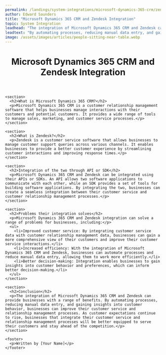 ```yaml
---
permalink: /landings/system-integrations/microsoft-dynamics-365-crm/zendesk
author: Edward Saunders
title: "Microsoft Dynamics 365 CRM and Zendesk Integration"
topic: System Integration
leadhead: "The integration of Microsoft Dynamics 365 CRM and Zendesk can provide businesses with a range of benefits"
leadtext: "By automating processes, reducing manual data entry, and gaining insights into customer behavior, businesses can improve their customer service and relationship management processes. As customer expectations continue to rise, businesses that integrate their customer service and relationship management processes will be better equipped to serve their customers and stay ahead of the competition."
image: /assets/images/articles/people-sitting-near-table.webp
---
```

<div class="arttext">    <header>
      <h1>Microsoft Dynamics 365 CRM and Zendesk Integration</h1>
    </header>

    <section>
      <h2>What is Microsoft Dynamics 365 CRM?</h2>
      <p>Microsoft Dynamics 365 CRM is a customer relationship management software that helps businesses manage interactions with their customers and potential customers. It provides a wide range of tools to manage sales, marketing, and customer service processes.</p>
    </section>

    <section>
      <h2>What is Zendesk?</h2>
      <p>Zendesk is a customer service software that allows businesses to manage customer support queries across various channels. It enables businesses to provide a better customer experience by streamlining customer interactions and improving response times.</p>
    </section>

    <section>
      <h2>Integration of the two through API or SDK</h2>
      <p>Microsoft Dynamics 365 CRM and Zendesk can be integrated using their APIs or SDKs. An API allows two software applications to communicate with each other, while an SDK provides a set of tools for building software applications. By integrating the two, businesses can create a seamless integration between their customer service and customer relationship management processes.</p>
    </section>

    <section>
      <h2>Problems their integration solves</h2>
      <p>Microsoft Dynamics 365 CRM and Zendesk integration can solve a range of problems for businesses, including:</p>
      <ul>
        <li>Improved customer service: By integrating customer service data with customer relationship management data, businesses can gain a more comprehensive view of their customers and improve their customer service interactions.</li>
        <li>Increased efficiency: With the integration of Microsoft Dynamics 365 CRM and Zendesk, businesses can automate processes and reduce manual data entry, allowing them to work more efficiently.</li>
        <li>Better decision-making: Integration enables businesses to gain insights into customer behavior and preferences, which can inform better decision-making.</li>
      </ul>
    </section>

    <section>
      <h2>Conclusion</h2>
      <p>The integration of Microsoft Dynamics 365 CRM and Zendesk can provide businesses with a range of benefits. By automating processes, reducing manual data entry, and gaining insights into customer behavior, businesses can improve their customer service and relationship management processes. As customer expectations continue to rise, businesses that integrate their customer service and relationship management processes will be better equipped to serve their customers and stay ahead of the competition.</p>
    </section>

    <footer>
      <p>Written by [Your Name]</p>
    </footer>
</div>